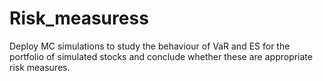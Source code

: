 # Risk_measuress
Deploy MC simulations to study the behaviour of VaR and ES for the portfolio of simulated stocks and conclude whether these are appropriate risk measures.
